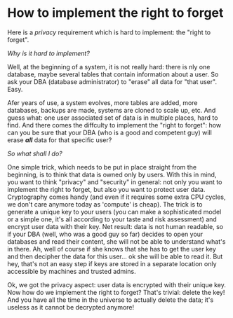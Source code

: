 # How to implement the right to forget

Here is a _privacy_ requirement which is hard to implement: the "right to forget".

_Why is it hard to implement?_

Well, at the beginning of a system, it is not really hard: there is nly one database, maybe several tables that contain information about a user. So ask your DBA (database administrator) to "erase" all data for "that user". Easy.

Afer years of use, a system evolves, more tables are added, more databases, backups are made, systems are cloned to scale up, etc. And guess what: one user associated set of data is in multiple places, hard to find. And there comes the diffculty to implement the "right to forget": how can you be sure that your DBA (who is a good and competent guy) will erase **_all_** data for that specific user?

_So what shall I do?_

One simple trick, which needs to be put in place straight from the beginning, is to think that data is owned only by users. With this in mind, you want to think "privacy" and "security" in general: not only you want to implement the right to forget, but also you want to protect user data. Cryptography comes handy (and even if it requires some extra CPU cycles, we don't care anymore today as 'compute' is cheap). The trick is to generate a unique key to your users (you can make a sophisticated model or a simple one, it's all according to your taste and risk assessment) and encrypt user data with their key. Net result: data is not human readable, so if your DBA (well, who was a good guy so far) decides to open your databases and read their content, she will not be able to understand what's in there. Ah, well of course if she knows that she has to get the user key and then decipher the data for this user... ok she will be able to read it. But hey, that's not an easy step if keys are stored in a separate location only accessible by machines and trusted admins. 

Ok, we got the privacy aspect: user data is encrypted with their unique key. Now how do we implement the right to forget? That's trivial: delete the key! And you have all the time in the universe to actually delete the data; it's useless as it cannot be decrypted anymore!